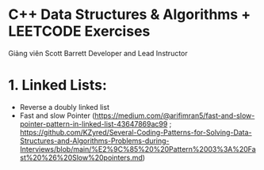 # C++ Data Structures & Algorithms + LEETCODE Exercises

Giảng viên
Scott Barrett
Developer and Lead Instructor



# 1. Linked Lists:
- Reverse a doubly linked list
- Fast and slow Pointer
(https://medium.com/@arifimran5/fast-and-slow-pointer-pattern-in-linked-list-43647869ac99
; https://github.com/KZyred/Several-Coding-Patterns-for-Solving-Data-Structures-and-Algorithms-Problems-during-Interviews/blob/main/%E2%9C%85%20%20Pattern%2003%3A%20Fast%20%26%20Slow%20pointers.md)
